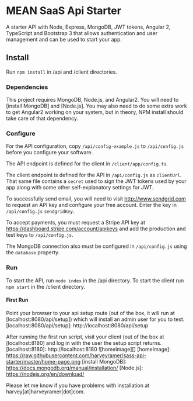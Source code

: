 # MEAN SaaS Api Starter
A starter API with Node, Express, MongoDB, JWT tokens, Angular 2, TypeScript and Bootstrap 3 that allows authentication and user management and can be used to start your app.

## Install
Run `npm install` in /api and /client directories.

### Dependencies
This project requires MongoDB, Node.js, and Angular2. You will need to [install MongoDB] and [Node.js]. 
You may also need to do some extra work to get Angular2 working on your system, but in theory, NPM install should take care of that dependency. 

### Configure
For the API configuration, copy `/api/config-example.js` to `/api/config.js` before you configure your software.

The API endpoint is defined for the client in `/client/app/config.ts`.

The client endpoint is defined for the API in `/api/config.js` as `clientUrl`. That same file contains a `secret` used to sign the JWT tokens used by your app along with some other self-explanatory settings for JWT. 

To successfully send email, you will need to visit http://www.sendgrid.com to request an API key and configure your free account. Enter the key in `/api/config.js` `sendgridKey`.

To accept payments, you must request a Stripe API key at https://dashboard.stripe.com/account/apikeys and add the production and test keys to `/api/config.js`.

The MongoDB connection also must be configured in `/api/config.js` using the `database` property.

### Run
To start the API, run `node index` in the /api directory.
To start the client run `npm start` in the /client directory.

#### First Run
Point your browser to your api setup route (out of the box, it will run at [localhost:8080/api/setup]) which will install an admin user for you to test.
[localhost:8080/api/setup]: http://localhost:8080/api/setup

After running the first run script, visit your client (out of the box at [localhost:8180] and log in with the user the setup script returns.
[localhost:8180]: http://localhost:8180
![homeImage][]
[homeImage]: https://raw.githubusercontent.com/harveyramer/sass-api-starter/master/home-page.png
[install MongoDB]: https://docs.mongodb.org/manual/installation/
[Node.js]: https://nodejs.org/en/download/

Please let me know if you have problems with installation at harvey[at]harveyramer[dot]com.
